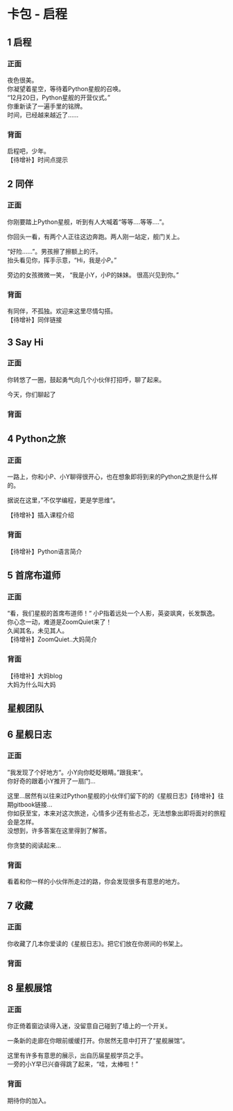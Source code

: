 # 卡包 - 启程
## 1 启程
### 正面
夜色很美。  
你凝望着星空，等待着Python星舰的召唤。  
“12月20日，Python星舰的开营仪式。”  
你重新读了一遍手里的铭牌。  
时间，已经越来越近了……  

### 背面
启程吧，少年。  
【待增补】时间点提示  

## 2 同伴
### 正面
你刚要踏上Python星舰，听到有人大喊着“等等....等等....”。  

你回头一看，有两个人正往这边奔跑。两人刚一站定，舰门关上。  

“好险……”。男孩擦了擦额上的汗。  
抬头看见你，挥手示意，“Hi，我是小P。”  

旁边的女孩微微一笑，  “我是小Y，小P的妹妹。  很高兴见到你。”  

### 背面
有同伴，不孤独。欢迎来这里尽情勾搭。  
【待增补】同伴链接


## 3 Say Hi
### 正面
你转悠了一圈，鼓起勇气向几个小伙伴打招呼，聊了起来。

今天，你们聊起了

### 背面

 

## 4 Python之旅
### 正面
一路上，你和小P、小Y聊得很开心，也在想象即将到来的Python之旅是什么样的。

据说在这里，”不仅学编程，更是学思维“。

【待增补】插入课程介绍


### 背面
【待增补】Python语言简介


## 5 首席布道师
### 正面

“看，我们星舰的首席布道师！“ 小P指着远处一个人影，英姿飒爽，长发飘逸。  
你心念一动，难道是ZoomQuiet来了！  
久闻其名，未见其人。  
【待增补】ZoomQuiet..大妈简介

### 背面
【待增补】大妈blog  
大妈为什么叫大妈

## 星舰团队

## 6 星舰日志
### 正面
”我发现了个好地方“。小Y向你眨眨眼睛。”跟我来“。  
你好奇的跟着小Y推开了一扇门...

这里...居然有以往来过Python星舰的小伙伴们留下的的《星舰日志》【待增补】往期gitbook链接...  
你如获至宝，本来对这次旅途，心情多少还有些忐忑，无法想象出即将面对的旅程会是怎样。  
没想到，许多答案在这里得到了解答。  

你贪婪的阅读起来...

### 背面
看着和你一样的小伙伴所走过的路，你会发现很多有意思的地方。  

## 7 收藏
### 正面
你收藏了几本你爱读的《星舰日志》。把它们放在你房间的书架上。

### 背面

## 8 星舰展馆
### 正面
你正倚着窗边读得入迷，没留意自己碰到了墙上的一个开关。

一条新的走廊在你眼前缓缓打开。你居然无意中打开了“星舰展馆”。

这里有许多有意思的展示，出自历届星舰学员之手。  
一旁的小Y早已兴奋得跳了起来，“哇，太棒啦！”

### 背面
期待你的加入。
